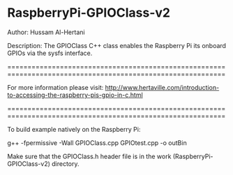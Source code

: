 RaspberryPi-GPIOClass-v2
=================================

Author: Hussam Al-Hertani

Description: The GPIOClass C++ class enables the Raspberry Pi its onboard GPIOs via the sysfs interface. 

============================================================================================================

For more information please visit:  http://www.hertaville.com/introduction-to-accessing-the-raspberry-pis-gpio-in-c.html

============================================================================================================

To build example natively on the Raspberry Pi: 

g++ -fpermissive -Wall GPIOClass.cpp GPIOtest.cpp -o outBin



 Make sure that the GPIOClass.h header file is in the work (RaspberryPi-GPIOClass-v2) directory.



